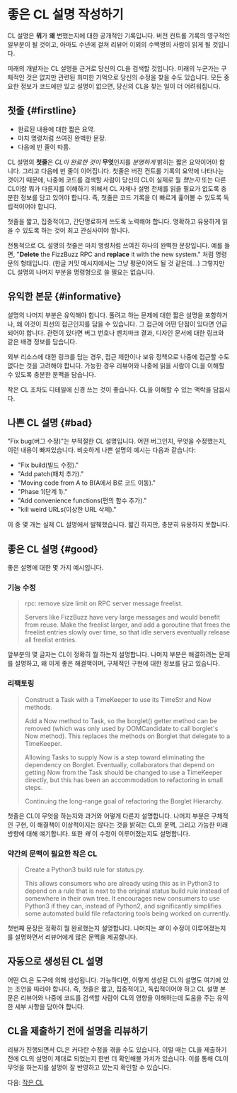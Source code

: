 # 좋은 CL 설명 작성하기

CL 설명은 **뭐**가 **왜** 변했는지에 대한 공개적인 기록입니다.
버전 컨트롤 기록의 영구적인 일부분이 될 것이고, 아마도 수년에 걸쳐 리뷰어 이외의 수백명의 사람이 읽게 될 것입니다.


미래의 개발자는 CL 설명을 근거로 당신의 CL을 검색할 것입니다.
미래의 누군가는 구체적인 것은 없지만 관련된 희미한 기억으로 당신의 수정을 찾을 수도 있습니다.
모든 중요한 정보가 코드에만 있고 설명이 없으면, 당신의 CL을 찾는 일이 더 어려워집니다.


## 첫줄 {#firstline}

*   완료된 내용에 대한 짧은 요약.
*   마치 명령처럼 쓰여진 완벽한 문장.
*   다음에 빈 줄이 따름.

CL 설명의 **첫줄**은 *CL이 완료한 것이* **무엇**인지를 *분명하게* 밝히는 짧은 요약이어야 합니다.
그리고 다음에 빈 줄이 이어집니다.
첫줄은 버전 컨트롤 기록의 요약에 나타나는 것이기 때문에, 나중에 코드를 검색할 사람이 당신의 CL이 실제로 뭘 *했는지* 또는 다른 CL이랑 뭐가 다른지를 이해하기 위해서 CL 자체나 설명 전체를 읽을 필요가 없도록 충분한 정보를 담고 있어야 합니다.
즉, 첫줄은 코드 기록을 더 빠르게 훑어볼 수 있도록 독립적이어야 합니다.

첫줄을 짧고, 집중적이고, 간단명료하게 쓰도록 노력해야 합니다.
명확하고 유용하게 읽을 수 있도록 하는 것이 최고 관심사여야 합니다.

전통적으로 CL 설명의 첫줄은 마치 명령처럼 쓰여진 하나의 완벽한 문장입니다.
예를 들면, \"**Delete** the FizzBuzz RPC and **replace** it with the new system." 처럼 명령문의 형태입니다. (한글 커밋 메시지에서는 그냥 평문이어도 될 것 같은데...)
그렇지만 CL 설명의 나머지 부분을 명령형으로 쓸 필요는 없습니다.

## 유익한 본문 {#informative}

설명의 나머지 부분은 유익해야 합니다.
풀려고 하는 문제에 대한 짧은 설명을 포함하거나, 왜 이것이 최선의 접근인지를 담을 수 있습니다.
그 접근에 어떤 단점이 있다면 언급되어야 합니다.
관련이 있다면 버그 번호나 벤치마크 결과, 디자인 문서에 대한 링크와 같은 배경 정보를 담습니다.

외부 리소스에 대한 링크를 담는 경우, 접근 제한이나 보유 정책으로 나중에 접근할 수도 없다는 것을 고려해야 합니다.
가능한 경우 리뷰어와 나중에 읽을 사람이 CL을 이해할 수 있도록 충분한 문맥을 담습니다.

작은 CL 조차도 디테일에 신경 쓰는 것이 좋습니다.
CL을 이해할 수 있는 맥락을 담읍시다.


## 나쁜 CL 설명 {#bad}

"Fix bug(버그 수정)"는 부적절한 CL 설명입니다.
어떤 버그인지, 무엇을 수정했는지, 이런 내용이 빠져있습니다.
비슷하게 나쁜 설명의 예시는 다음과 같습니다:

-   "Fix build(빌드 수정)."
-   "Add patch(패치 추가)."
-   "Moving code from A to B(A에서 B로 코드 이동)."
-   "Phase 1(단계 1)."
-   "Add convenience functions(편의 함수 추가)."
-   "kill weird URLs(이상한 URL 삭제)."

이 중 몇 개는 실제 CL 설명에서 발췌했습니다.
짧긴 하지만, 충분히 유용하지 못합니다.

## 좋은 CL 설명 {#good}

좋은 설명에 대한 몇 가지 예시입니다.

### 기능 수정

> rpc: remove size limit on RPC server message freelist.
>
> Servers like FizzBuzz have very large messages and would benefit from reuse.
> Make the freelist larger, and add a goroutine that frees the freelist entries
> slowly over time, so that idle servers eventually release all freelist
> entries.

앞부분의 몇 글자는 CL이 정확히 뭘 하는지 설명합니다.
나머지 부분은 해결하려는 문제를 설명하고, 왜 이게 좋은 해결책이며, 구체적인 구현에 대한 정보를 담고 있습니다.


### 리팩토링


> Construct a Task with a TimeKeeper to use its TimeStr and Now methods.
>
> Add a Now method to Task, so the borglet() getter method can be removed (which
> was only used by OOMCandidate to call borglet's Now method). This replaces the
> methods on Borglet that delegate to a TimeKeeper.
>
> Allowing Tasks to supply Now is a step toward eliminating the dependency on
> Borglet. Eventually, collaborators that depend on getting Now from the Task
> should be changed to use a TimeKeeper directly, but this has been an
> accommodation to refactoring in small steps.
>
> Continuing the long-range goal of refactoring the Borglet Hierarchy.

첫줄은 CL이 무엇을 하는지와 과거와 어떻게 다른지 설명합니다.
나머지 부분은 구체적인 구현, 이 해결책이 이상적이지는 않다는 것을 밝히는 CL의 문맥, 그리고 가능한 미래 방향에 대해 얘기합니다.
또한 *왜* 이 수정이 이루어졌는지도 설명합니다.

### 약간의 문맥이 필요한 작은 CL

> Create a Python3 build rule for status.py.
>
> This allows consumers who are already using this as in Python3 to depend on a
> rule that is next to the original status build rule instead of somewhere in
> their own tree. It encourages new consumers to use Python3 if they can,
> instead of Python2, and significantly simplifies some automated build file
> refactoring tools being worked on currently.

첫번째 문장은 정확히 뭘 완료했는지 설명합니다.
나머지는 *왜* 이 수정이 이루어졌는지를 설명하면서 리뷰어에게 많은 문맥을 제공합니다.

## 자동으로 생성된 CL 설명

어떤 CL은 도구에 의해 생성됩니다.
가능하다면, 이렇게 생성된 CL의 설명도 여기에 있는 조언을 따라야 합니다.
즉, 첫줄은 짧고, 집중적이고, 독립적이어야 하고 CL 설명 본문은 리뷰어와 나중에 코드를 검색할 사람이 CL의 영향을 이해하는데 도움을 주는 유익한 세부 사항을 담아야 합니다.

## CL을 제출하기 전에 설명을 리뷰하기

리뷰가 진행되면서 CL은 커다란 수정을 겪을 수도 있습니다.
이럴 때는 CL을 제출하기 전에 CL의 설명이 제대로 되었는지 한번 더 확인해볼 가치가 있습니다.
이를 통해 CL이 무엇을 하는지를 설명이 잘 반영하고 있는지 확인할 수 있습니다.

다음: [작은 CL](small-cls.md)
